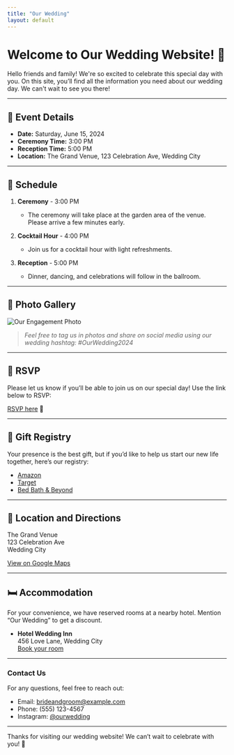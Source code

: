 ```yaml
---
title: "Our Wedding"
layout: default
---
```


# Welcome to Our Wedding Website! 💍

Hello friends and family! We're so excited to celebrate this special day with you. On this site, you’ll find all the information you need about our wedding day. We can't wait to see you there!

---

## 💒 Event Details

- **Date:** Saturday, June 15, 2024
- **Ceremony Time:** 3:00 PM
- **Reception Time:** 5:00 PM
- **Location:** The Grand Venue, 123 Celebration Ave, Wedding City

---

## 📝 Schedule

1. **Ceremony** - 3:00 PM
   - The ceremony will take place at the garden area of the venue. Please arrive a few minutes early.
  
2. **Cocktail Hour** - 4:00 PM
   - Join us for a cocktail hour with light refreshments.

3. **Reception** - 5:00 PM
   - Dinner, dancing, and celebrations will follow in the ballroom.

---

## 📸 Photo Gallery

![Our Engagement Photo](images/engagement-photo.jpg)

> *Feel free to tag us in photos and share on social media using our wedding hashtag: #OurWedding2024*

---

## 📜 RSVP

Please let us know if you’ll be able to join us on our special day! Use the link below to RSVP:

[RSVP here](https://forms.gle/your-google-form-link) 🎉

---

## 🎁 Gift Registry

Your presence is the best gift, but if you’d like to help us start our new life together, here’s our registry:

- [Amazon](https://www.amazon.com/wedding-registry)
- [Target](https://www.target.com/gift-registry)
- [Bed Bath & Beyond](https://www.bedbathandbeyond.com/store/giftregistry)

---

## 📍 Location and Directions

The Grand Venue  
123 Celebration Ave  
Wedding City

[View on Google Maps](https://maps.google.com/?q=The+Grand+Venue+123+Celebration+Ave)

---

## 🛏️ Accommodation

For your convenience, we have reserved rooms at a nearby hotel. Mention “Our Wedding” to get a discount.

- **Hotel Wedding Inn**  
  456 Love Lane, Wedding City  
  [Book your room](https://www.examplehotel.com)

---

### Contact Us

For any questions, feel free to reach out:
- Email: brideandgroom@example.com
- Phone: (555) 123-4567
- Instagram: [@ourwedding](https://www.instagram.com/ourwedding)

---

Thanks for visiting our wedding website! We can’t wait to celebrate with you! 🥂
